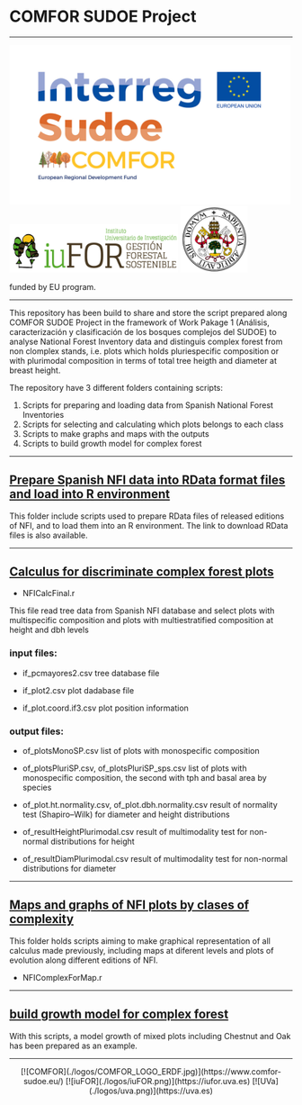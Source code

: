 # COMFOR SUDOE Project

---

<img 
      src="./logos/COMFOR_LOGO_ERDF.jpg" 
      width="500"/>
<img 
      src="./logos/iuFOR.png" 
      width="300"/>
<img 
      src="./logos/uva.png" 
      width="120"/>

funded by EU program.

---

This repository has been build to share and store the script prepared along COMFOR SUDOE Project in the framework of Work Pakage 1 (Análisis, caracterización y clasificación de los bosques
complejos del SUDOE) to analyse National Forest Inventory data and distinguis complex forest from non clomplex stands, i.e. plots which holds pluriespecific composition or with plurimodal composition in terms of total tree heigth and diameter at breast height.

The repository have 3 different folders containing scripts:

1. Scripts for preparing and loading data from Spanish National Forest Inventories
2. Scripts for selecting and calculating which plots belongs to each class
3. Scripts to make graphs and maps with the outputs
4. Scripts to build growth model for complex forest

---

## [Prepare Spanish NFI data into RData format files and load into R environment](./scripts4PrepareIFNdata/readme.md)

This folder include scripts used to prepare RData files of released editions of NFI, and to load them into an R environment.
The link to download RData files is also available.

---

## [Calculus for discriminate complex forest plots](./scripts4calculus/readme.md)

- NFICalcFinal.r

This file read tree data from Spanish NFI database and select plots with multispecific composition and plots with multiestratified composition at height and dbh levels

### input files:

- if_pcmayores2.csv
tree database file


- if_plot2.csv
plot dadabase file

- if_plot.coord.if3.csv
plot position information


### output files:

- of_plotsMonoSP.csv
list of plots with monospecific composition

- of_plotsPluriSP.csv, of_plotsPluriSP_sps.csv
list of plots with monospecific composition, the second with tph and basal area by species

- of_plot.ht.normality.csv, of_plot.dbh.normality.csv
result of normality test (Shapiro–Wilk) for diameter and height distributions

- of_resultHeightPlurimodal.csv
result of multimodality test for non-normal distributions for height

- of_resultDiamPlurimodal.csv
result of multimodality test for non-normal distributions for diameter

---


## [Maps and graphs of NFI plots by clases of complexity](./scripts4Report/readme.md)

This folder holds scripts aiming to make graphical representation of all calculus made previously, including maps at diferent levels and plots of evolution along different editions of NFI.

- NFIComplexForMap.r


---

## [build growth model for complex forest](./scripts4GrowthModel/readme.md)

With this scripts, a model growth of mixed plots including Chestnut and Oak has been prepared as an example.


---

<center>
[![COMFOR](./logos/COMFOR_LOGO_ERDF.jpg)](https://www.comfor-sudoe.eu/)
[![iuFOR](./logos/iuFOR.png)](https://iufor.uva.es)
[![UVa](./logos/uva.png)](https://uva.es)
</center>

<!--
---

<left>
<img src="./logos/COMFOR_LOGO_ERDF.jpg" width="466"/>
<img src="./logos/iuFOR.png" width="330"/>
<img src="./logos/uva.png" width="129"/>
</left>
 -->
